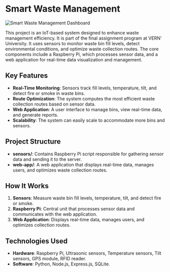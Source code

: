 # Smart Waste Management
![Smart Waste Management Dashboard](4_Web_app_dashboard.png)

This project is an IoT-based system designed to enhance waste management efficiency. It is part of the final assignment program at VERN' University. It uses sensors to monitor waste bin fill levels, detect environmental conditions, and optimize waste collection routes. The core components include a Raspberry Pi, which processes sensor data, and a web application for real-time data visualization and management.

## Key Features
- **Real-Time Monitoring**: Sensors track fill levels, temperature, tilt, and detect fire or smoke in waste bins.
- **Route Optimization**: The system computes the most efficient waste collection routes based on sensor data.
- **Web Application**: A user interface to manage bins, view real-time data, and generate reports.
- **Scalability**: The system can easily scale to accommodate more bins and sensors.

## Project Structure
- **sensors/**: Contains Raspberry Pi script responsible for gathering sensor data and sending it to the server.
- **web-app/**: A web application that displays real-time data, manages users, and optimizes waste collection routes.

## How It Works
1. **Sensors**: Measure waste bin fill levels, temperature, tilt, and detect fire or smoke.
2. **Raspberry Pi**: Central unit that processes sensor data and communicates with the web application.
3. **Web Application**: Displays real-time data, manages users, and optimizes collection routes.

## Technologies Used
- **Hardware**: Raspberry Pi, Ultrasonic sensors, Temperature sensors, Tilt sensors, GPS module, RFID reader.
- **Software**: Python, Node.js, Express.js, SQLite.
